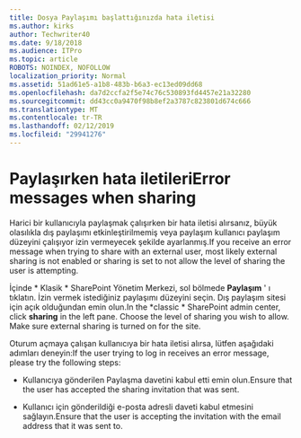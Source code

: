 ```yaml
---
title: Dosya Paylaşımı başlattığınızda hata iletisi
ms.author: kirks
author: Techwriter40
ms.date: 9/18/2018
ms.audience: ITPro
ms.topic: article
ROBOTS: NOINDEX, NOFOLLOW
localization_priority: Normal
ms.assetid: 51ad61e5-a1b8-483b-b6a3-ec13ed09dd68
ms.openlocfilehash: da7d2ccfa2f5e74c76c530893fd4457e21a32280
ms.sourcegitcommit: dd43cc0a9470f98b8ef2a3787c823801d674c666
ms.translationtype: MT
ms.contentlocale: tr-TR
ms.lasthandoff: 02/12/2019
ms.locfileid: "29941276"
---
```

# <a name="error-messages-when-sharing"></a><span data-ttu-id="9ddd0-102">Paylaşırken hata iletileri</span><span class="sxs-lookup"><span data-stu-id="9ddd0-102">Error messages when sharing</span></span>

<span data-ttu-id="9ddd0-103">Harici bir kullanıcıyla paylaşmak çalışırken bir hata iletisi alırsanız, büyük olasılıkla dış paylaşımı etkinleştirilmemiş veya paylaşım kullanıcı paylaşım düzeyini çalışıyor izin vermeyecek şekilde ayarlanmış.</span><span class="sxs-lookup"><span data-stu-id="9ddd0-103">If you receive an error message when trying to share with an external user, most likely external sharing is not enabled or sharing is set to not allow the level of sharing the user is attempting.</span></span>
  
<span data-ttu-id="9ddd0-p101">İçinde \* Klasik \* SharePoint Yönetim Merkezi, sol bölmede **Paylaşım** ' ı tıklatın. İzin vermek istediğiniz paylaşımı düzeyini seçin. Dış paylaşım sitesi için açık olduğundan emin olun.</span><span class="sxs-lookup"><span data-stu-id="9ddd0-p101">In the  \*classic \* SharePoint admin center, click **sharing** in the left pane. Choose the level of sharing you wish to allow. Make sure external sharing is turned on for the site.</span></span> 
  
<span data-ttu-id="9ddd0-107">Oturum açmaya çalışan kullanıcıya bir hata iletisi alırsa, lütfen aşağıdaki adımları deneyin:</span><span class="sxs-lookup"><span data-stu-id="9ddd0-107">If the user trying to log in receives an error message, please try the following steps:</span></span>
  
- <span data-ttu-id="9ddd0-108">Kullanıcıya gönderilen Paylaşma davetini kabul etti emin olun.</span><span class="sxs-lookup"><span data-stu-id="9ddd0-108">Ensure that the user has accepted the sharing invitation that was sent.</span></span>
    
- <span data-ttu-id="9ddd0-109">Kullanıcı için gönderildiği e-posta adresli daveti kabul etmesini sağlayın.</span><span class="sxs-lookup"><span data-stu-id="9ddd0-109">Ensure that the user is accepting the invitation with the email address that it was sent to.</span></span>
    

